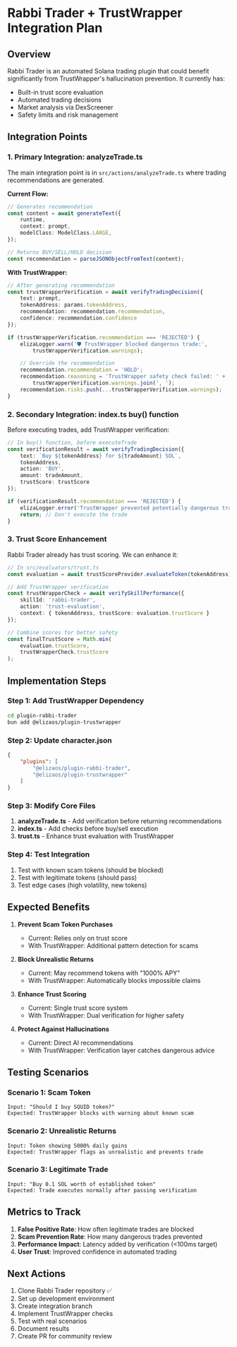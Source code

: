 # Rabbi Trader + TrustWrapper Integration Plan

## Overview
Rabbi Trader is an automated Solana trading plugin that could benefit significantly from TrustWrapper's hallucination prevention. It currently has:
- Built-in trust score evaluation
- Automated trading decisions
- Market analysis via DexScreener
- Safety limits and risk management

## Integration Points

### 1. **Primary Integration: analyzeTrade.ts**
The main integration point is in `src/actions/analyzeTrade.ts` where trading recommendations are generated.

**Current Flow:**
```typescript
// Generates recommendation
const content = await generateText({
    runtime,
    context: prompt,
    modelClass: ModelClass.LARGE,
});

// Returns BUY/SELL/HOLD decision
const recommendation = parseJSONObjectFromText(content);
```

**With TrustWrapper:**
```typescript
// After generating recommendation
const trustWrapperVerification = await verifyTradingDecision({
    text: prompt,
    tokenAddress: params.tokenAddress,
    recommendation: recommendation.recommendation,
    confidence: recommendation.confidence
});

if (trustWrapperVerification.recommendation === 'REJECTED') {
    elizaLogger.warn('🛡️ TrustWrapper blocked dangerous trade:',
        trustWrapperVerification.warnings);

    // Override the recommendation
    recommendation.recommendation = 'HOLD';
    recommendation.reasoning = 'TrustWrapper safety check failed: ' +
        trustWrapperVerification.warnings.join(', ');
    recommendation.risks.push(...trustWrapperVerification.warnings);
}
```

### 2. **Secondary Integration: index.ts buy() function**
Before executing trades, add TrustWrapper verification:

```typescript
// In buy() function, before executeTrade
const verificationResult = await verifyTradingDecision({
    text: `Buy ${tokenAddress} for ${tradeAmount} SOL`,
    tokenAddress,
    action: 'BUY',
    amount: tradeAmount,
    trustScore: trustScore
});

if (verificationResult.recommendation === 'REJECTED') {
    elizaLogger.error('TrustWrapper prevented potentially dangerous trade');
    return; // Don't execute the trade
}
```

### 3. **Trust Score Enhancement**
Rabbi Trader already has trust scoring. We can enhance it:

```typescript
// In src/evaluators/trust.ts
const evaluation = await trustScoreProvider.evaluateToken(tokenAddress);

// Add TrustWrapper verification
const trustWrapperCheck = await verifySkillPerformance({
    skillId: 'rabbi-trader',
    action: 'trust-evaluation',
    context: { tokenAddress, trustScore: evaluation.trustScore }
});

// Combine scores for better safety
const finalTrustScore = Math.min(
    evaluation.trustScore,
    trustWrapperCheck.trustScore
);
```

## Implementation Steps

### Step 1: Add TrustWrapper Dependency
```bash
cd plugin-rabbi-trader
bun add @elizaos/plugin-trustwrapper
```

### Step 2: Update character.json
```json
{
    "plugins": [
        "@elizaos/plugin-rabbi-trader",
        "@elizaos/plugin-trustwrapper"
    ]
}
```

### Step 3: Modify Core Files
1. **analyzeTrade.ts** - Add verification before returning recommendations
2. **index.ts** - Add checks before buy/sell execution
3. **trust.ts** - Enhance trust evaluation with TrustWrapper

### Step 4: Test Integration
1. Test with known scam tokens (should be blocked)
2. Test with legitimate tokens (should pass)
3. Test edge cases (high volatility, new tokens)

## Expected Benefits

1. **Prevent Scam Token Purchases**
   - Current: Relies only on trust score
   - With TrustWrapper: Additional pattern detection for scams

2. **Block Unrealistic Returns**
   - Current: May recommend tokens with "1000% APY"
   - With TrustWrapper: Automatically blocks impossible claims

3. **Enhance Trust Scoring**
   - Current: Single trust score system
   - With TrustWrapper: Dual verification for higher safety

4. **Protect Against Hallucinations**
   - Current: Direct AI recommendations
   - With TrustWrapper: Verification layer catches dangerous advice

## Testing Scenarios

### Scenario 1: Scam Token
```
Input: "Should I buy SQUID token?"
Expected: TrustWrapper blocks with warning about known scam
```

### Scenario 2: Unrealistic Returns
```
Input: Token showing 5000% daily gains
Expected: TrustWrapper flags as unrealistic and prevents trade
```

### Scenario 3: Legitimate Trade
```
Input: "Buy 0.1 SOL worth of established token"
Expected: Trade executes normally after passing verification
```

## Metrics to Track

1. **False Positive Rate**: How often legitimate trades are blocked
2. **Scam Prevention Rate**: How many dangerous trades prevented
3. **Performance Impact**: Latency added by verification (<100ms target)
4. **User Trust**: Improved confidence in automated trading

## Next Actions

1. Clone Rabbi Trader repository ✅
2. Set up development environment
3. Create integration branch
4. Implement TrustWrapper checks
5. Test with real scenarios
6. Document results
7. Create PR for community review
